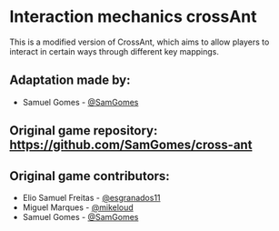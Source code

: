 # Interaction mechanics crossAnt
This is a modified version of CrossAnt, which aims to allow players to interact in certain ways through different key mappings.

## Adaptation made by:
- Samuel Gomes - [@SamGomes](https://github.com/SamGomes)


## Original game repository: https://github.com/SamGomes/cross-ant

## Original game contributors:
- Elio Samuel Freitas - [@esgranados11](https://github.com/esgranados11)
- Miguel Marques - [@mikeloud](https://github.com/mikeloud)
- Samuel Gomes - [@SamGomes](https://github.com/SamGomes)
